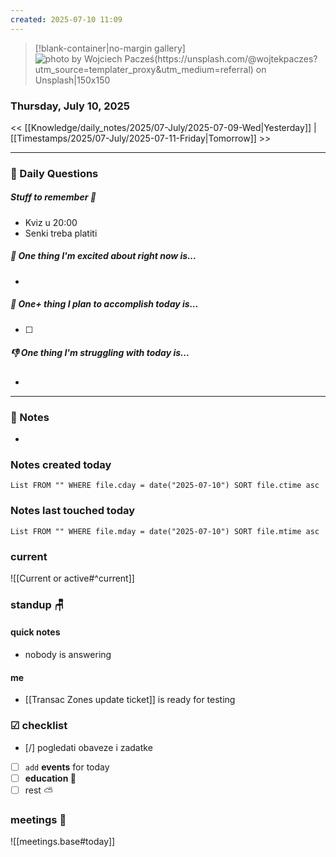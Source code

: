 ```yaml
---
created: 2025-07-10 11:09
---
```


> [!blank-container|no-margin gallery] 
>![photo by Wojciech Pacześ(https://unsplash.com/@wojtekpaczes?utm_source=templater_proxy&utm_medium=referral) on Unsplash|150x150](https://images.unsplash.com/photo-1702151739454-94b7fb1c67a8?crop=entropy&cs=srgb&fm=jpg&ixid=M3w2NDU1OTF8MHwxfHJhbmRvbXx8fHx8fHx8fDE3NTIxMzg1Nzh8&ixlib=rb-4.1.0&q=85)

### Thursday, July 10, 2025

<< [[Knowledge/daily_notes/2025/07-July/2025-07-09-Wed|Yesterday]] | [[Timestamps/2025/07-July/2025-07-11-Friday|Tomorrow]] >>

___
### 📅 Daily Questions

##### Stuff to remember 📝
- Kviz u 20:00
- Senki treba platiti

##### 🙌 **One thing I'm excited about right now is...**
- 

##### 🚀 **One+ thing I plan to accomplish today is...**
- [ ] 

##### 👎 **One thing I'm struggling with today is...**
- 

---
### 📝 Notes
- 

### Notes created today
```dataview
List FROM "" WHERE file.cday = date("2025-07-10") SORT file.ctime asc
```

### Notes last touched today
```dataview
List FROM "" WHERE file.mday = date("2025-07-10") SORT file.mtime asc
`````
### **current**
![[Current or active#^current]]

### **standup** 🪑

#### quick notes
- nobody is answering
#### me 
- [[Transac Zones update ticket]] is ready for testing

### ☑ checklist
- [/] pogledati  obaveze i zadatke
- [ ] `add` **events** for today
- [ ] **education 🎒**
- [ ] rest ⛅ 

### meetings 🤝

![[meetings.base#today]]
